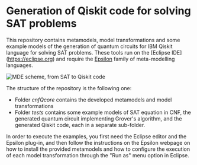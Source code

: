 # Generation of Qiskit code for solving SAT problems
This repository contains metamodels, model transformations and some example models of the generation of quantum circuits for IBM Qiskit language for solving SAT problems. These tools run on the [Eclipse IDE] (https://eclipse.org) and require the [Epsilon](https://www.eclipse.org/epsilon/) family of meta-modelling languages. 

![MDE scheme, from SAT to Qiskit code](/../main/assets/mde_scheme.png)

The structure of the repository is the following one:

- Folder *cnfQcore* contains the developed metamodels and model transformations
- Folder *tests* contains some example models of SAT equation in CNF, the generated quantum circuit implementing Grover's algorithm, and the generated Qiskit code, each in a separate sub-folder.

In order to execute the examples, you first need the Eclipse editor and the Epsilon plug-in, and then follow the instructions on the Epsilon webpage on how to install the provided metamodels and how to configure the execution of each model transformation through the "Run as" menu option in Eclipse.
